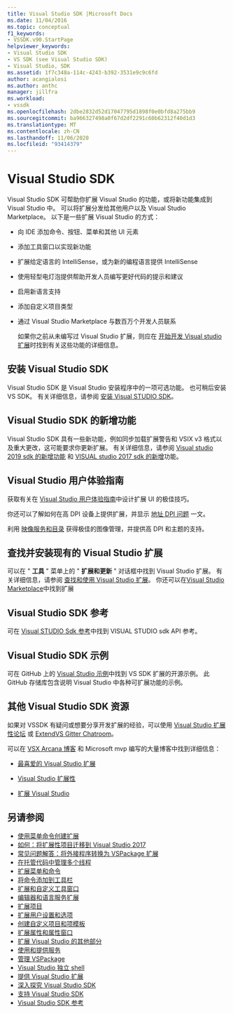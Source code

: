 ```yaml
---
title: Visual Studio SDK |Microsoft Docs
ms.date: 11/04/2016
ms.topic: conceptual
f1_keywords:
- VSSDK.v90.StartPage
helpviewer_keywords:
- Visual Studio SDK
- VS SDK (see Visual Studio SDK)
- Visual Studio, SDK
ms.assetid: 1f7c348a-114c-4243-b392-3531e9c9c6fd
author: acangialosi
ms.author: anthc
manager: jillfra
ms.workload:
- vssdk
ms.openlocfilehash: 2dbe2832d52d17047795d1898f0e0bfd8a275bb9
ms.sourcegitcommit: ba966327498a0f67d2df2291c60b62312f40d1d3
ms.translationtype: MT
ms.contentlocale: zh-CN
ms.lasthandoff: 11/06/2020
ms.locfileid: "93414379"
---
```

# <a name="visual-studio-sdk"></a>Visual Studio SDK
Visual Studio SDK 可帮助你扩展 Visual Studio 的功能，或将新功能集成到 Visual Studio 中。 可以将扩展分发给其他用户以及 Visual Studio Marketplace。 以下是一些扩展 Visual Studio 的方式：

- 向 IDE 添加命令、按钮、菜单和其他 UI 元素

- 添加工具窗口以实现新功能

- 扩展给定语言的 IntelliSense，或为新的编程语言提供 IntelliSense

- 使用轻型电灯泡提供帮助开发人员编写更好代码的提示和建议

- 启用新语言支持

- 添加自定义项目类型

- 通过 Visual Studio Marketplace 与数百万个开发人员联系

  如果你之前从未编写过 Visual Studio 扩展，则应在 [开始开发 Visual studio 扩展](../extensibility/starting-to-develop-visual-studio-extensions.md)时找到有关这些功能的详细信息。

## <a name="install-the-visual-studio-sdk"></a>安装 Visual Studio SDK
 Visual Studio SDK 是 Visual Studio 安装程序中的一项可选功能。 也可稍后安装 VS SDK。 有关详细信息，请参阅 [安装 Visual STUDIO SDK](../extensibility/installing-the-visual-studio-sdk.md)。

## <a name="whats-new-in-the-visual-studio-sdk"></a>Visual Studio SDK 的新增功能
 Visual Studio SDK 具有一些新功能，例如同步加载扩展警告和 VSIX v3 格式以及重大更改，这可能要求你更新扩展。 有关详细信息，请参阅 [Visual studio 2019 sdk 的新增功能](../extensibility/whats-new-visual-studio-2019-sdk.md) 和 [VISUAL studio 2017 sdk 的新增](../extensibility/what-s-new-in-the-visual-studio-2017-sdk.md)功能。

## <a name="visual-studio-user-experience-guidelines"></a>Visual Studio 用户体验指南
 获取有关在 [Visual Studio 用户体验指南](../extensibility/ux-guidelines/visual-studio-user-experience-guidelines.md)中设计扩展 UI 的极佳技巧。

 你还可以了解如何在高 DPI 设备上提供扩展，并显示 [地址 DPI 问题](../extensibility/addressing-dpi-issues2.md) 一文。

 利用 [映像服务和目录](../extensibility/image-service-and-catalog.md) 获得极佳的图像管理，并提供高 DPI 和主题的支持。

## <a name="find-and-install-existing-visual-studio-extensions"></a>查找并安装现有的 Visual Studio 扩展
 可以在 " **工具** " 菜单上的 " **扩展和更新** " 对话框中找到 Visual Studio 扩展。 有关详细信息，请参阅 [查找和使用 Visual Studio 扩展](../ide/finding-and-using-visual-studio-extensions.md)。 你还可以在[Visual Studio Marketplace](https://marketplace.visualstudio.com/)中找到扩展

## <a name="visual-studio-sdk-reference"></a>Visual Studio SDK 参考
 可在 [Visual STUDIO Sdk 参考](../extensibility/visual-studio-sdk-reference.md)中找到 VISUAL STUDIO sdk API 参考。

## <a name="visual-studio-sdk-samples"></a>Visual Studio SDK 示例
 可在 GitHub 上的 [Visual Studio 示例](https://github.com/Microsoft/VSSDK-Extensibility-Samples)中找到 VS SDK 扩展的开源示例。 此 GitHub 存储库包含说明 Visual Studio 中各种可扩展功能的示例。

## <a name="other-visual-studio-sdk-resources"></a>其他 Visual Studio SDK 资源
 如果对 VSSDK 有疑问或想要分享开发扩展的经验，可以使用 [Visual Studio 扩展性论坛](https://social.msdn.microsoft.com/Forums/vstudio/home?forum=vsx) 或 [ExtendVS Gitter Chatroom](https://gitter.im/Microsoft/extendvs)。

 可以在 [VSX Arcana 博客](/archive/blogs/vsx/) 和 Microsoft mvp 编写的大量博客中找到详细信息：

- [最喜爱的 Visual Studio 扩展](https://scottdorman.blog/2014/10/05/favorite-visual-studio-extensions/)

- [Visual Studio 扩展性](http://www.visualstudioextensibility.com/overview/vs/)

- [扩展 Visual Studio](https://blog.slaks.net/2013-10-18/extending-visual-studio-part-1-getting-started/)

## <a name="see-also"></a>另请参阅

- [使用菜单命令创建扩展](../extensibility/creating-an-extension-with-a-menu-command.md)
- [如何：将扩展性项目迁移到 Visual Studio 2017](../extensibility/how-to-migrate-extensibility-projects-to-visual-studio-2017.md)
- [常见问题解答：将外接程序转换为 VSPackage 扩展](/previous-versions/visualstudio/visual-studio-2015/extensibility/faq-converting-add-ins-to-vspackage-extensions?preserve-view=true&view=vs-2015)
- [在托管代码中管理多个线程](../extensibility/managing-multiple-threads-in-managed-code.md)
- [扩展菜单和命令](../extensibility/extending-menus-and-commands.md)
- [将命令添加到工具栏](../extensibility/adding-commands-to-toolbars.md)
- [扩展和自定义工具窗口](../extensibility/extending-and-customizing-tool-windows.md)
- [编辑器和语言服务扩展](../extensibility/editor-and-language-service-extensions.md)
- [扩展项目](../extensibility/extending-projects.md)
- [扩展用户设置和选项](../extensibility/extending-user-settings-and-options.md)
- [创建自定义项目和项模板](../extensibility/creating-custom-project-and-item-templates.md)
- [扩展属性和属性窗口](../extensibility/extending-properties-and-the-property-window.md)
- [扩展 Visual Studio 的其他部分](../extensibility/extending-other-parts-of-visual-studio.md)
- [使用和提供服务](../extensibility/using-and-providing-services.md)
- [管理 VSPackage](../extensibility/managing-vspackages.md)
- [Visual Studio 独立 shell](https://visualstudio.microsoft.com/vs/older-downloads/isolated-shell/)
- [提供 Visual Studio 扩展](../extensibility/shipping-visual-studio-extensions.md)
- [深入探究 Visual Studio SDK](../extensibility/internals/inside-the-visual-studio-sdk.md)
- [支持 Visual Studio SDK](../extensibility/support-for-the-visual-studio-sdk.md)
- [Visual Studio SDK 参考](../extensibility/visual-studio-sdk-reference.md)